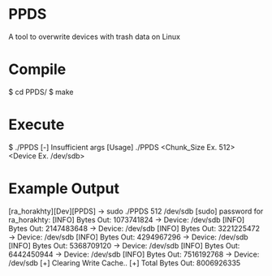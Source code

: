 # PPDS
A tool to overwrite devices with trash data on Linux

# Compile
$ cd PPDS/
$ make

# Execute
$ ./PPDS
[-] Insufficient args
[Usage] ./PPDS <Chunk_Size Ex. 512> <Device Ex. /dev/sdb>

# Example Output

[ra_horakhty][Dev][PPDS]
-> sudo ./PPDS 512 /dev/sdb
[sudo] password for ra_horakhty: 
[INFO] Bytes Out: 1073741824 -> Device: /dev/sdb
[INFO] Bytes Out: 2147483648 -> Device: /dev/sdb
[INFO] Bytes Out: 3221225472 -> Device: /dev/sdb
[INFO] Bytes Out: 4294967296 -> Device: /dev/sdb
[INFO] Bytes Out: 5368709120 -> Device: /dev/sdb
[INFO] Bytes Out: 6442450944 -> Device: /dev/sdb
[INFO] Bytes Out: 7516192768 -> Device: /dev/sdb
[+] Clearing Write Cache..
[+] Total Bytes Out: 8006926335
